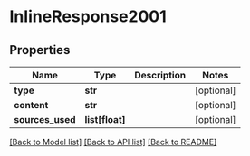 # InlineResponse2001

## Properties
Name | Type | Description | Notes
------------ | ------------- | ------------- | -------------
**type** | **str** |  | [optional] 
**content** | **str** |  | [optional] 
**sources_used** | **list[float]** |  | [optional] 

[[Back to Model list]](../README.md#documentation-for-models) [[Back to API list]](../README.md#documentation-for-api-endpoints) [[Back to README]](../README.md)

